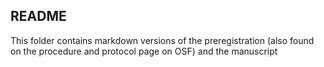 ## README

This folder contains markdown versions of the preregistration (also found on the procedure and protocol page on OSF) and the manuscript 